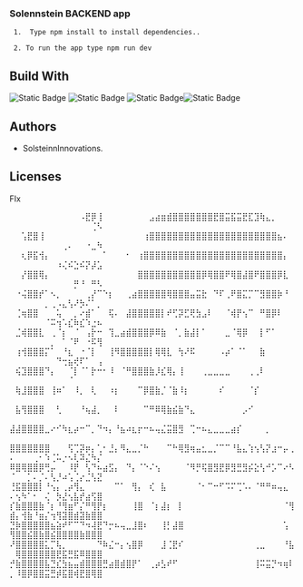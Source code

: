### Solennstein BACKEND app 
 
``` 
 1.  Type npm install to install dependencies..
```
```
 2. To run the app type npm run dev
```

## Build With
![Static Badge](https://img.shields.io/badge/npm-red?logo=npm) ![Static Badge](https://img.shields.io/badge/javascript-black?logo=javascript) ![Static Badge](https://img.shields.io/badge/node-black?logo=nodedotjs&labelColor=black&color=green)![Static Badge](https://img.shields.io/badge/express-green?logo=express&labelColor=black)


## Authors
- SolsteinnInnovations.

## Licenses
FIx

⠀⠀⠀⠀⠀⠀⠀⠀⠀⠀⠀⠀⠠⣟⡿⢸⠀⠀⠀⠀⠀⠀⠀⠀⣠⣴⣶⣾⣿⣿⣿⣿⣿⣿⣿⣟⣿⣭⣯⣭⣟⣏⣹⢷⣄⡀⠀⠀⠀⠀⠀⠀⠀⠀⠀⠀⠀⠀⠀⠀⠀⠀⠀⢈⠣
⠀⠀⢡⣟⣿⢸⠀⠀⠀⠀⠀⠀⠀⠀⠀⠀⠀⠀⠀⠀⠀⠀⠀⢰⣿⣿⣿⣿⣿⣿⣿⣿⣿⣿⣿⣿⣿⣿⣿⣿⣿⣿⣿⣿⣿⣿⣦⠄⠀⠀⠀⠀⠀⠀⠀⠀⠀⠀⢀⠄⠀⠀⠐⣀⠳
⠀⠀⢆⡿⣯⢺⡄⠀⠀⠀⠀⠀⠀⠀⠀⠀⠁⠀⠀⠀⠂⠀⢰⣿⣿⣿⣿⣿⣿⣿⣿⣿⣿⣿⣿⣿⣿⣿⣿⣿⣿⣿⣿⣿⣿⣿⣿⡄⠀⠀⠀⠀⠀⠀⠀⠀⠀⠰⢌⠮⣑⠮⡝⡼⣡
⠀⠀⡜⣿⣿⢿⡄⠀⠀⠀⠀⠀⠀⠀⠀⠀⠀⠀⠀⠀⠀⠀⣿⣿⣿⣿⣿⣿⣿⣿⣿⣿⣿⡿⢿⣿⣿⠟⢿⣿⣼⣿⠟⣿⣿⣿⡿⣇⠀⠀⠀⠀⠀⠀⠀⠀⠀⠀⠀⠀⡛⠘⠀⠛⠣
⠀⠐⢬⣿⣿⡞⠁⠢⡀⠀⠀⠀⠀⢀⡜⠉⠑⡆⠀⠀⢀⣴⣿⣿⣿⣿⣿⢿⣿⣿⣿⣤⣭⣗⠀⠙⠏⢀⠟⣿⣍⡉⠉⣻⣿⣿⡷⠘⠀⠀⠀⠀⠀⠀⠀⡀⢀⠠⣄⢣⠜⡳⠌⠁⡀
⠀⢈⢶⣿⣿⠀⠀⠀⢥⠀⠀⡀⠔⣾⠁⠀⠀⢯⠄⠀⣼⣿⣿⣿⣿⣿⡇⠞⢋⡽⣋⢟⣳⣠⠇⠀⠀⠈⢾⡟⢢⠉⠀⠛⣿⡿⠇⠀⠀⠀⠀⠀⠀⠀⠀⠈⠭⢲⠡⣎⠷⣎⠱⣐⠦
⠀⣈⢾⣿⣿⣇⠀⢀⠈⡆⠀⠈⠀⢠⡗⠒⠀⢹⣀⣴⣾⣿⣿⣿⡿⠿⣷⠀⠈⡀⣷⣼⡇⠁⠀⠀⠀⣀⠈⢿⡿⠀⠀⡇⠋⠁⠀⠀⠀⠀⠀⠀⠀⠀⠀⠀⡀⠀⠁⠈⠟⠀⠐⠯⢻
⠀⢰⢺⣿⣿⣿⡍⠁⠀⠘⣆⠀⠐⠈⡇⠀⠀⢸⠻⣿⣿⣿⣿⣿⡇⢿⢿⣇⠀⢳⠜⠯⠀⠀⠀⠀⠠⡴⠁⠈⠁⠀⠀⣷⠀⠀⠀⠀⠀⠀⠀⠀⠀⠀⠀⠀⠀⠙⢒⣦⢞⠏⠁⠀⢠
⠀⢮⣹⣿⣿⣿⠙⡄⠀⠀⠈⡇⠈⠁⡗⠒⠂⠸⠀⠈⠛⣿⣿⣿⣷⡸⣎⢿⡄⢸⠀⠀⠀⢀⣀⣀⣀⣀⠀⠀⠀⢀⢀⠇⠀⠀⠀⠀⠀⠀⠀⠀⠀⠀⠀⠀⠀⠀⠀⠈⠀⠀⠀⠀⠀
⠀⢷⣸⣿⣿⣿⠀⢸⠶⠁⠀⠸⡀⠀⢇⠀⠀⠰⡆⠀⠀⠀⠉⡿⣿⣷⡈⠈⣷⠸⡆⠀⠀⠀⠀⠀⠎⠀⠀⠀⠀⠈⡎⠀⠀⠀⠀⠀⠀⠀⠀⠀⠀⠀⠀⠀⠀⠀⠀⠀⠀⠀⠀⠀⠀
⠀⣧⢻⣿⣿⣿⠀⠀⢃⠀⠀⠀⠘⢦⣼⡀⠀⠀⠇⠀⠀⠀⠀⠉⠛⠿⢿⣷⣮⣷⠙⣄⠀⠀⠀⠀⠀⠀⠀⠀⡠⠊⠀⠀⠀⠀⠀⠀⠀⠀⠀⠀⠀⠀⠀⠀⠀⠀⠀⠀⠀⠀⠀⠀⠀
⣼⣼⣿⣿⣿⣿⣀⠔⠊⠳⣆⡴⠒⠉⡀⠙⠲⡄⠘⣦⠴⣆⡖⠒⠦⢤⣌⣭⣿⣻⠀⢉⠒⠦⣄⣀⣀⣀⣴⡎⠀⠀⠀⠀⡀⠀⠀⠀⠀⠀⠀⠀⠀⠀⠀⠀⠀⠀⠀⠀⠀⠀⠀⠀⠀
⣿⣿⣿⣿⣿⣿⣿⠀⠀⠀⢫⢉⡽⡶⡄⢁⠂⣘⡄⠻⣄⣀⡈⠓⠀⠀⠀⠉⠓⢿⣻⢶⣤⣂⣀⡈⠉⠉⠘⣧⣄⢱⢢⢣⡝⣰⠒⡤⢀⠄⠀⠀⠀⢀⠂⠱⢈⠥⡐⠢⢇⠽⣌⠳⡌
⠿⣿⢿⣿⣿⡿⢛⡤⠀⠀⠸⡟⠀⢣⠙⠦⣴⣫⡄⠀⠙⡄⠈⠑⠌⢢⠀⠀⠀⠀⠈⠻⡛⢯⣿⣻⣟⡿⣻⣛⣻⡮⣕⢣⠚⡡⠉⠔⠣⠈⠀⠀⡁⠄⡈⠄⢣⡘⠴⢡⢈⡔⣈⢣⣝
⢘⣯⣿⣿⣿⡇⠘⢢⡄⢀⡴⢻⣄⠀⠀⠀⠀⠀⠉⠁⠀⢻⡄⠀⢎⠀⣧⠀⠀⠀⠀⠀⠈⠂⠉⠒⠋⠩⠍⢉⠡⠄⠈⠛⠛⠶⢤⣄⠀⠄⢢⠳⠁⠂⠀⢌⠀⡳⣜⢢⣧⡞⣴⢫⣿
⡎⣷⣿⣿⣿⣷⠈⡆⠘⢻⣶⠋⡌⠛⢻⡟⡆⠀⠀⠀⠀⢸⣿⠀⠈⡆⣼⡆⠀⡇⠀⠀⠀⠀⠀⠀⠀⠀⠀⠀⠀⠀⠀⠀⠀⠀⠀⠈⢻⣾⡄⢺⣷⠘⣶⡌⢲⢻⣽⣿⣾⣽⣷⣿⣿
⣙⡷⣿⣿⣿⣿⣿⣦⣵⠞⠋⠉⠙⠲⢼⣟⠙⡒⠦⢤⣀⣸⣿⠆⠀⠀⢸⡃⣼⣿⠀⠀⠀⠀⠀⠀⠀⠀⠀⠀⠀⠀⠀⠀⠀⠀⠀⢡⠀⢻⣿⣿⣮⣿⣷⣿⣮⣿⣿⣿⣿⣷⣿⣿⣿
⠜⣿⣿⣿⣿⣿⣅⡉⢧⡀⠀⠀⠀⠀⠀⠙⠷⣌⠒⡄⢢⣿⡿⠀⠀⠀⣸⢈⣟⠎⠀⠀⠀⠀⠀⠀⠀⠀⠀⠀⠀⠀⢀⣀⠀⠀⠀⠘⣧⠀⢿⣿⣿⣿⣿⣿⣿⣟⣯⣛⣯⠿⣿⣿⣿
⡚⣷⣿⣿⣿⣿⣧⣙⣎⣳⣦⣤⣾⣿⣿⣿⣛⣴⣿⣾⣿⡟⠁⠀⢀⡴⣣⠞⠋⠀⠀⠀⠀⠀⠀⠀⠀⠀⠀⠀⠀⠀⢸⠭⣭⡙⠲⢶⠇⡀⠸⣿⡿⣿⣿⣭⣛⡾⣯⣿⢾⣟⣿⢿⣿

